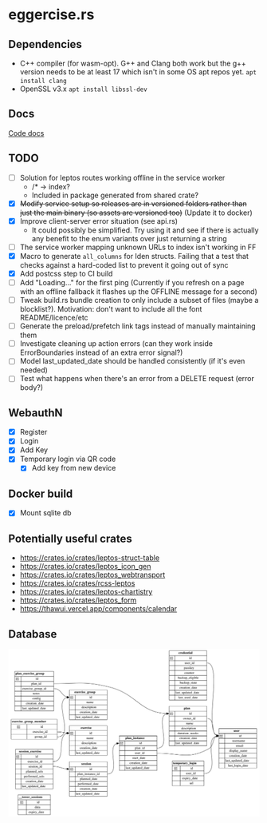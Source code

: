 # eggercise.rs

## Dependencies 
- C++ compiler (for wasm-opt). G++ and Clang both work but the g++ version needs to be at least 17 which isn't in some OS apt repos yet. `apt install clang`
- OpenSSL v3.x `apt install libssl-dev`

## Docs

[Code docs](https://cs2dsb.github.io/eggercise.rs)

## TODO
- [ ] Solution for leptos routes working offline in the service worker
    - /* -> index?
    - Included in package generated from shared crate?
- [x] ~~Modify service setup so releases are in versioned folders rather than just the main binary (so assets are versioned too)~~ (Update it to docker)
- [x] Improve client-server error situation (see api.rs)
    - It could possibly be simplified. Try using it and see if there is actually any benefit to the enum variants over just returning a string
- [ ] The service worker mapping unknown URLs to index isn't working in FF
- [x] Macro to generate `all_columns` for Iden structs. Failing that a test that checks against a hard-coded list to prevent it going out of sync
- [x] Add postcss step to CI build
- [ ] Add "Loading..." for the first ping (Currently if you refresh on a page with an offline fallback it flashes up the OFFLINE message for a second)
- [ ] Tweak build.rs bundle creation to only include a subset of files (maybe a blocklist?). Motivation: don't want to include all the font README/licence/etc
- [ ] Generate the preload/prefetch link tags instead of manually maintaining them
- [ ] Investigate cleaning up action errors (can they work inside ErrorBoundaries instead of an extra error signal?)
- [ ] Model last_updated_date should be handled consistently (if it's even needed)
- [ ] Test what happens when there's an error from a DELETE request (error body?)

## WebauthN 
- [x] Register
- [x] Login
- [x] Add Key
- [x] Temporary login via QR code
    - [x] Add key from new device

## Docker build
- [x] Mount sqlite db 

## Potentially useful crates

- https://crates.io/crates/leptos-struct-table
- https://crates.io/crates/leptos_icon_gen
- https://crates.io/crates/leptos_webtransport
- https://crates.io/crates/rcss-leptos
- https://crates.io/crates/leptos-chartistry
- https://crates.io/crates/leptos_form
- https://thawui.vercel.app/components/calendar

## Database 

![Database ER diagram](doc/database_diagram.svg "Database ER diagram")